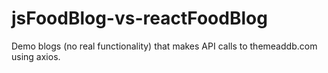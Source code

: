 # jsFoodBlog-vs-reactFoodBlog
Demo blogs (no real functionality) that makes API calls to themeaddb.com using axios.

